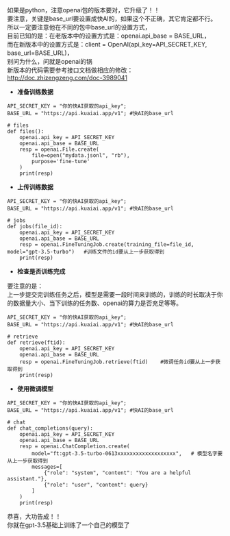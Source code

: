 如果是python，注意openai包的版本要对，它升级了！！ <br>
要注意，关键是base_url要设置成快AI的，如果这个不正确，其它肯定都不行。 <br>
所以一定要注意他在不同的包中base_url的设置方式， <br>
目前已知的是：在老版本中的设置方式是：openai.api_base = BASE_URL， <br>
而在新版本中的设置方式是：client = OpenAI(api_key=API_SECRET_KEY, base_url=BASE_URL)， <br>
别问为什么，问就是openai的锅    <br>
新版本的代码需要参考接口文档做相应的修改：http://doc.zhizengzeng.com/doc-3989041

- **准备训练数据**
```
API_SECRET_KEY = "你的快AI获取的api_key";
BASE_URL = "https://api.kuaiai.app/v1"; #快AI的base_url

# files
def files():
    openai.api_key = API_SECRET_KEY
    openai.api_base = BASE_URL
    resp = openai.File.create(
        file=open("mydata.jsonl", "rb"),
        purpose='fine-tune'
    )
    print(resp)
```
- **上传训练数据**
```
API_SECRET_KEY = "你的快AI获取的api_key";
BASE_URL = "https://api.kuaiai.app/v1"; #快AI的base_url

# jobs
def jobs(file_id):
    openai.api_key = API_SECRET_KEY
    openai.api_base = BASE_URL
    resp = openai.FineTuningJob.create(training_file=file_id, model="gpt-3.5-turbo")   #训练文件的id要从上一步获取得到
    print(resp)
```
- **检查是否训练完成**     

要注意的是：<br>
上一步提交完训练任务之后，模型是需要一段时间来训练的，训练的时长取决于你的数据量大小、当下训练的任务数、openai的算力是否充足等等。<br>

```
API_SECRET_KEY = "你的快AI获取的api_key";
BASE_URL = "https://api.kuaiai.app/v1"; #快AI的base_url

# retrieve
def retrieve(ftid):
    openai.api_key = API_SECRET_KEY
    openai.api_base = BASE_URL
    resp = openai.FineTuningJob.retrieve(ftid)    #微调任务id要从上一步获取得到
    print(resp)
```
- **使用微调模型**



```
API_SECRET_KEY = "你的快AI获取的api_key";
BASE_URL = "https://api.kuaiai.app/v1"; #快AI的base_url

# chat
def chat_completions(query):
    openai.api_key = API_SECRET_KEY
    openai.api_base = BASE_URL
    resp = openai.ChatCompletion.create(
        model="ft:gpt-3.5-turbo-0613xxxxxxxxxxxxxxxxxxx",   # 模型名字要从上一步获取得到
        messages=[
            {"role": "system", "content": "You are a helpful assistant."},
            {"role": "user", "content": query}
        ]
    )
    print(resp)
```
恭喜，大功告成！！<br>
你就在gpt-3.5基础上训练了一个自己的模型了<br>
